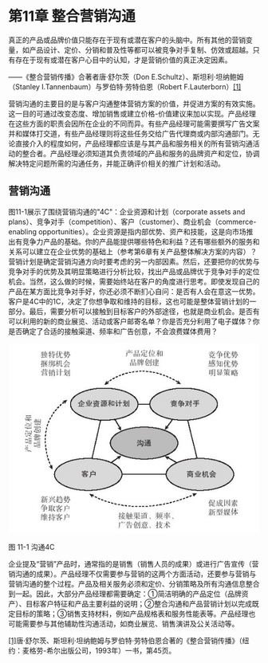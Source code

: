 # 第11章 整合营销沟通

真正的产品或品牌价值只能存在于现有或潜在客户的头脑中。所有其他的营销变量，如产品设计、定价、分销和普及性等都可以被竞争对手复制、仿效或超越。只有存在于现有或潜在客户心目中的认知，才是营销价值的真正决定因素。

——《整合营销传播》合著者唐·舒尔茨（Don E.Schultz）、斯坦利·坦纳鲍姆（Stanley I.Tannenbaum）与罗伯特·劳特伯恩（Robert F.Lauterborn）[[1]](part0107.xhtml#ch1-back)

营销沟通的主要目的是与客户沟通整体营销方案的价值，并促进方案的有效实施。这一目的可通过改变态度、增加销售或建立价格-价值建议来加以实现。产品经理在这些方面的职责会因所在企业的不同而异。有些产品经理可能需要撰写广告文案并和媒体打交道，有些产品经理则将这些任务交给广告代理商或内部沟通部门。无论直接介入的程度如何，产品经理都应该是与其产品和服务相关的所有营销沟通活动的整合者。产品经理必须知道其负责领域的产品和服务的品牌资产和定位，协调解决特定问题所需的沟通任务，并能正确评价相关的推广计划和活动。

## 营销沟通

图11-1展示了围绕营销沟通的"4C"：企业资源和计划（corporate assets and plans）、竞争对手（competition）、客户（customer）、商业机会（commerce-enabling opportunities）。企业资源是指内部优势、资产和技能，这是向市场推出有竞争力产品的基础。你的产品能提供哪些特色和利益？还有哪些额外的服务和关系可以建立在企业优势的基础上（参考第6章有关产品整体解决方案的内容）？营销计划是确定营销沟通方向时要考虑的另一内部因素。然后，还要把你的优势与竞争对手的优势及其明显策略进行分析比较，找出产品或品牌优于竞争对手的定位机会。当然，这么做的时候，需要始终站在客户的角度进行思考。即使发现自己的产品在某方面比竞争对手好，你还必须不断扪心自问：是否有人会在意这一优势。客户是4C中的1C，决定了你想争取和维持的目标，这也可能是整体营销计划的一部分。最后，需要分析可以接触到目标客户的外部途径，也就是商业机会。是否有可以利用的新的商业展览、活动或客户邮寄名单？你是否充分利用了电子媒体？你是否确定了合适的接触渠道、频率和广告创意，不会浪费媒体费用？

![](images/image01285.jpeg)

图 11-1 沟通4C 

企业提及“营销”产品时，通常指的是销售（销售人员的成果）或进行广告宣传（营销沟通的成果）。产品经理不仅需要参与营销的这两个方面活动，还要参与营销与营销沟通的整个过程。产品及相关服务必须和定价、分销策略及所有沟通信息整合到一起。因此，大部分产品经理都需要确定：①简洁明确的产品定位（品牌资产）、目标客户特征和产品主要利益的说明；②整合沟通和产品营销计划以完成既定目标的策略；③销售支持材料，例如产品规格表和服务性能表等。产品经理也可能需要参与其他辅助性沟通活动，如商业展览、销售演讲及公关活动等。

[[1]](part0107.xhtml#ch1)唐·舒尔茨、斯坦利·坦纳鲍姆与罗伯特·劳特伯恩合著的《整合营销传播》（纽约：麦格劳-希尔出版公司，1993年）一书，第45页。
